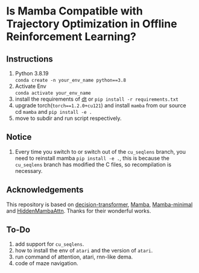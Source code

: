 
# Is Mamba Compatible with Trajectory Optimization in Offline Reinforcement Learning?

## Instructions

1. Python 3.8.19 \
`conda create -n your_env_name python==3.8`
2. Activate Env \
`conda activate your_env_name`
3. install the requirements of [dt](https://github.com/kzl/decision-transformer.git) or `pip install -r requirements.txt`
4. upgrade torch(`torch==1.2.0+cu121`) and install `mamba` from our source \
cd `mamba` and `pip install -e .`
5. move to subdir and run script respectively.

## Notice

1. Every time you switch to or switch out of the `cu_seqlens` branch, you need to reinstall mamba `pip install -e .`, this is because the `cu_seqlens` branch has modified the C files, so recompilation is necessary.


## Acknowledgements

This repository is based on [decision-transformer](https://github.com/kzl/decision-transformer.git), [Mamba](https://github.com/state-spaces/mamba.git), [Mamba-minimal](https://github.com/johnma2006/mamba-minimal) and [HiddenMambaAttn](https://github.com/AmeenAli/HiddenMambaAttn?tab=readme-ov-file). Thanks for their wonderful works.

## To-Do

1. add support for `cu_seqlens`.
2. how to install the env of `atari` and the version of `atari`.
3. run command of attention, atari, rnn-like dema.
4. code of maze navigation.